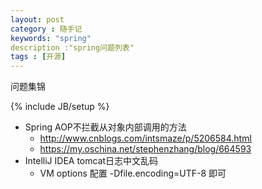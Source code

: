 ```yaml
---
layout: post
category : 随手记
keywords: "spring"
description :"spring问题列表"
tags : [开源]
---
```


问题集锦

<!--break-->

{% include JB/setup %}

- Spring AOP不拦截从对象内部调用的方法
    - http://www.cnblogs.com/intsmaze/p/5206584.html
    - https://my.oschina.net/stephenzhang/blog/664593
- IntelliJ IDEA tomcat日志中文乱码
    - VM options 配置 -Dfile.encoding=UTF-8 即可
